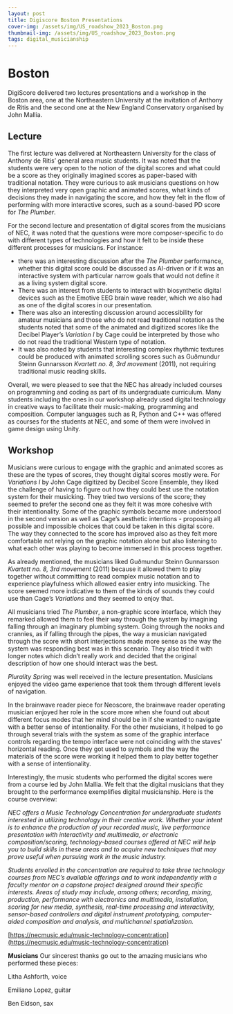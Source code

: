 ```yaml
---
layout: post
title: Digiscore Boston Presentations
cover-img: /assets/img/US_roadshow_2023_Boston.png
thumbnail-img: /assets/img/US_roadshow_2023_Boston.png
tags: digital_musicianship
---
```


# **Boston**

DigiScore delivered two lectures presentations and a workshop in the Boston area, one at the Northeastern University at 
the invitation of Anthony de Ritis and the second one at the New England Conservatory organised by John Mallia. 


## **Lecture**
The first lecture was delivered at Northeastern University for the class of Anthony de Ritis’ general area music students. 
It was noted that the students were very open to the notion of the digital scores and what could be a score as they originally 
imagined scores as paper-based with traditional notation. They were curious to ask musicians questions on how they interpreted 
very open graphic and animated scores, what kinds of decisions they made in navigating the score, and how they felt in the 
flow of performing with more interactive scores, such as a sound-based PD score for *The Plumber*. 

For the second lecture and presentation of digital scores from the musicians of NEC, it was noted that the questions were 
more composer-specific to do with different types of technologies and how it felt to be inside these different processes 
for musicians. For instance: 
- there was an interesting discussion after the *The Plumber* performance, whether this digital score 
could be discussed as AI-driven or if it was an interactive system with particular narrow goals that would not define it 
as a living system digital score. 
- There was an interest from students to interact with biosynthetic digital devices such 
as the Emotive EEG brain wave reader, which we also had as one of the digital scores in our presentation. 
- There was also an interesting discussion around accessibility for amateur musicians and those who do not read traditional notation as 
the students noted that some of the animated and digitized scores like the Decibel Player’s *Variation I* by Cage could be 
interpreted by those who do not read the traditional Western type of notation. 
- It was also noted by students that interesting complex rhythmic textures could be produced with animated scrolling scores such as Guðmundur Steinn Gunnarsson 
*Kvartett no. 8, 3rd movement* (2011), not requiring traditional music reading skills.

Overall, we were pleased to see that the NEC has already included courses on programming and coding as part of its 
undergraduate curriculum. Many students including the ones in our workshop already used digital technology in creative 
ways to facilitate their music-making, programming and composition. Computer languages such as R, Python and C++ was offered
as courses for the students at NEC, and some of them were involved in game design using Unity. 


## **Workshop**

Musicians were curious to engage with the graphic and animated scores as these are the types of scores, they thought digital 
scores mostly were. For *Variations I* by John Cage digitized by Decibel Score Ensemble, they liked the challenge of 
having to figure out how they could best use the notation system for their musicking. They tried two versions of the score; 
they seemed to prefer the second one as they felt it was more cohesive with their intentionality. Some of the graphic symbols 
became more understood in the second version as well as Cage’s aesthetic intentions - proposing all possible and impossible 
choices that could be taken in this digital score. The way they connected to the score has improved also as they felt 
more comfortable not relying on the graphic notation alone but also listening to what each other was playing to become 
immersed in this process together.

As already mentioned, the musicians liked Guðmundur Steinn Gunnarsson *Kvartett no. 8, 3rd movement* (2011) because 
it allowed them to play together without committing to read complex music notation and to experience playfulness which 
allowed easier entry into musicking. The score seemed more indicative to them of the kinds of sounds they could use than 
Cage’s *Variations* and they seemed to enjoy that. 

All musicians tried *The Plumber*, a non-graphic score interface, which they remarked allowed them to feel their way 
through the system by imagining falling through an imaginary plumbing system. Going through the nooks and crannies, as 
if falling through the pipes, the way a musician navigated through the score with short interjections made more sense as 
the way the system was responding best was in this scenario. They also tried it with longer notes which didn’t really work 
and decided that the original description of how one should interact was the best.

*Plurality Spring* was well received in the lecture presentation. Musicians enjoyed the video game experience that took 
them through different levels of navigation. 

In the brainwave reader piece for Neoscore, the brainwave reader operating musician enjoyed her role in the score more 
when she found out about different focus modes that her mind should be in if she wanted to navigate with a better sense 
of intentionality. For the other musicians, it helped to go through several trials with the system as some of the graphic 
interface controls regarding the tempo interface were not coinciding with the staves' horizontal reading. Once they got 
used to symbols and the way the materials of the score were working it helped them to play better together with a sense 
of intentionality.


Interestingly, the music students who performed the digital scores were from a course led by John Mallia. We felt that the
digital musicians that they brought to the performance exemplifies digital musicianship. Here is the course overview:

*NEC offers a Music Technology Concentration for undergraduate students interested in utilizing technology in their 
creative work. Whether your intent is to enhance the production of your recorded music, live performance presentation 
with interactivity and multimedia, or electronic composition/scoring, technology-based courses offered at NEC will help 
you to build skills in these areas and to acquire new techniques that may prove useful when pursuing work in the music industry.*

*Students enrolled in the concentration are required to take three technology courses from NEC’s available offerings and 
to work independently with a faculty mentor on a capstone project designed around their specific interests. 
Areas of study may include, among others; recording, mixing, production, performance with electronics and multimedia, 
installation, scoring for new media, synthesis, real-time processing and interactivity, sensor-based controllers and 
digital instrument prototyping, computer-aided composition and analysis, and multichannel spatialization.*

[https://necmusic.edu/music-technology-concentration](https://necmusic.edu/music-technology-concentration)

**Musicians**
Our sincerest thanks go out to the amazing musicians who performed these pieces:


Litha Ashforth, voice

Emiliano Lopez, guitar

Ben Eidson, sax


